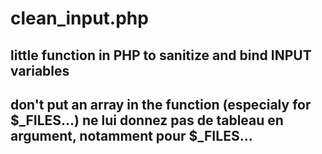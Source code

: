 # clean_input.php
little function in PHP to sanitize and bind INPUT variables
--
don't put an array in the function (especialy for $_FILES...)
ne lui donnez pas de tableau en argument, notamment pour $_FILES...
--
